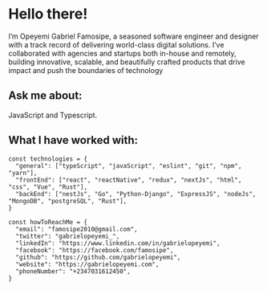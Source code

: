 # Hello there!
I’m Opeyemi Gabriel Famosipe, a seasoned software engineer and designer with a track record of delivering world-class digital solutions. I’ve collaborated with agencies and startups both in-house and remotely, building innovative, scalable, and beautifully crafted products that drive impact and push the boundaries of technology 
## Ask me about: 
JavaScript and Typescript.

## What I have worked with:

```
const technologies = {
  "general": ["typeScript", "javaScript", "eslint", "git", "npm", "yarn"],
  "frontEnd": ["react", "reactNative", "redux", "nextJs", "html", "css", "Vue", "Rust"],
  "backEnd": ["nestJs", "Go", "Python-Django", "ExpressJS", "nodeJs", "MongoDB", "postgreSQL", "Rust"],
}
```

```
const howToReachMe = {
  "email": "famosipe2010@gmail.com",
  "twitter": "gabrielopeyemi_",
  "linkedIn": "https://www.linkedin.com/in/gabrielopeyemi",
  "facebook": "https://facebook.com/famosipe",
  "github": "https://github.com/gabrielopeyemi",
  "website": "https://gabrielopeyemi.com",
  "phoneNumber": "+2347031612450",
}
```
